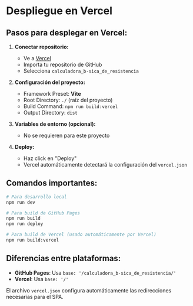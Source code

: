 # Despliegue en Vercel

## Pasos para desplegar en Vercel:

1. **Conectar repositorio:**
   - Ve a [Vercel](https://vercel.com)
   - Importa tu repositorio de GitHub
   - Selecciona `calculadora_b-sica_de_resistencia`

2. **Configuración del proyecto:**
   - Framework Preset: **Vite**
   - Root Directory: `./` (raíz del proyecto)
   - Build Command: `npm run build:vercel`
   - Output Directory: `dist`

3. **Variables de entorno (opcional):**
   - No se requieren para este proyecto

4. **Deploy:**
   - Haz click en "Deploy"
   - Vercel automáticamente detectará la configuración del `vercel.json`

## Comandos importantes:

```bash
# Para desarrollo local
npm run dev

# Para build de GitHub Pages
npm run build
npm run deploy

# Para build de Vercel (usado automáticamente por Vercel)
npm run build:vercel
```

## Diferencias entre plataformas:

- **GitHub Pages**: Usa `base: '/calculadora_b-sica_de_resistencia/'`
- **Vercel**: Usa `base: '/'`

El archivo `vercel.json` configura automáticamente las redirecciones necesarias para el SPA.